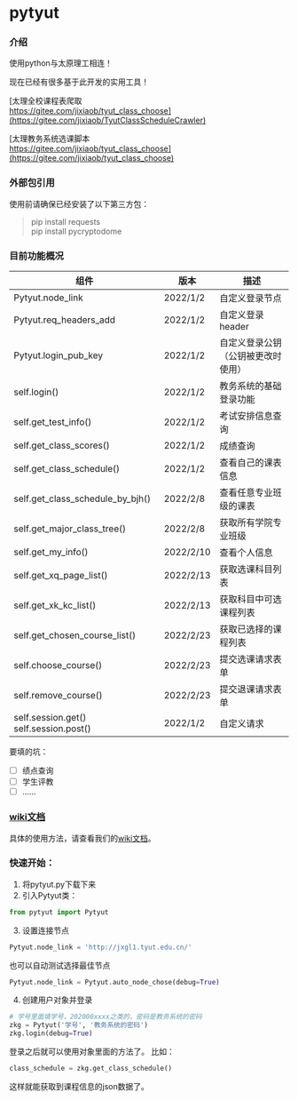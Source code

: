 # pytyut

### 介绍
使用python与太原理工相连！

现在已经有很多基于此开发的实用工具！

[太理全校课程表爬取<br>https://gitee.com/jixiaob/tyut_class_choose](https://gitee.com/jixiaob/TyutClassScheduleCrawler)

[太理教务系统选课脚本<br>https://gitee.com/jixiaob/tyut_class_choose](https://gitee.com/jixiaob/tyut_class_choose)


### 外部包引用
使用前请确保已经安装了以下第三方包：
>pip install requests
><br>
> pip install pycryptodome

### 目前功能概况
| 组件                                     | 版本        | 描述                |
|----------------------------------------|-----------|-------------------|
| Pytyut.node_link                       | 2022/1/2  | 自定义登录节点           |
| Pytyut.req_headers_add                 | 2022/1/2  | 自定义登录header       |
| Pytyut.login_pub_key                   | 2022/1/2  | 自定义登录公钥（公钥被更改时使用） |
| self.login()                           | 2022/1/2  | 教务系统的基础登录功能       |
| self.get_test_info()                   | 2022/1/2  | 考试安排信息查询          |
| self.get_class_scores()                | 2022/1/2  | 成绩查询              |
| self.get_class_schedule()              | 2022/1/2  | 查看自己的课表信息         |
| self.get_class_schedule_by_bjh()       | 2022/2/8  | 查看任意专业班级的课表       |
| self.get_major_class_tree()            | 2022/2/8  | 获取所有学院专业班级        |
| self.get_my_info()                     | 2022/2/10 | 查看个人信息            |
| self.get_xq_page_list()                | 2022/2/13 | 获取选课科目列表          |
| self.get_xk_kc_list()                  | 2022/2/13 | 获取科目中可选课程列表       |
| self.get_chosen_course_list()          | 2022/2/23 | 获取已选择的课程列表        |
| self.choose_course()                   | 2022/2/23 | 提交选课请求表单          |
| self.remove_course()                   | 2022/2/23 | 提交退课请求表单          |
| self.session.get() self.session.post() | 2022/1/2  | 自定义请求             |

要填的坑：
- [ ] 绩点查询
- [ ] 学生评教
- [ ] ……

### [wiki文档](https://gitee.com/jixiaob/pytyut/wikis/%E5%BC%80%E5%A7%8B/%E7%AE%80%E4%BB%8B)
具体的使用方法，请查看我们的[wiki文档](https://gitee.com/jixiaob/pytyut/wikis/%E5%BC%80%E5%A7%8B/%E7%AE%80%E4%BB%8B)。

### 快速开始：
1. 将pytyut.py下载下来
2. 引入Pytyut类：
```python
from pytyut import Pytyut
```
3. 设置连接节点
```python
Pytyut.node_link = 'http://jxgl1.tyut.edu.cn/'
```
也可以自动测试选择最佳节点
```python
Pytyut.node_link = Pytyut.auto_node_chose(debug=True)
```
4. 创建用户对象并登录
```python
# 学号里面填学号，202000xxxx之类的，密码是教务系统的密码
zkg = Pytyut('学号', '教务系统的密码')
zkg.login(debug=True)
```
登录之后就可以使用对象里面的方法了。
比如：
```python
class_schedule = zkg.get_class_schedule()
```
这样就能获取到课程信息的json数据了。


